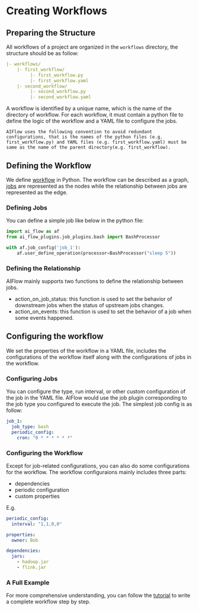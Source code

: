 # Creating Workflows

## Preparing the Structure

All workflows of a project are organized in the `workflows` directory, the structure should be as follow:
```yaml
|- workflows/
    |- first_workflow/
         |- first_workflow.py
         |- first_workflow.yaml
    |- second_workflow/
         |- second_workflow.py
         |- second_workflow.yaml
```

A workflow is identified by a unique name, which is the name of the directory of workflow. For each workflow, it must contain a python file to define the logic of the workflow and a YAML file to configure the jobs.

```{note}
AIFlow uses the following convention to avoid redundant configurations, that is the names of the python files (e.g. first_workflow.py) and YAML files (e.g. first_workflow.yaml) must be same as the name of the parent directory(e.g. first_workflow).
```

## Defining the Workflow

We define [workflow](../concepts.md#Workflow) in Python. The workflow can be described as a graph, [jobs](../concepts.md#Job) are represented as the nodes while the relationship between jobs are represented as the edge. 

### Defining Jobs

You can define a simple job like below in the python file:

```python
import ai_flow as af
from ai_flow_plugins.job_plugins.bash import BashProcessor

with af.job_config('job_1'):
    af.user_define_operation(processor=BashProcessor("sleep 5"))
```

### Defining the Relationship 

AIFlow mainly supports two functions to define the relationship between jobs.

- action_on_job_status: this function is used to set the behavior of downstream jobs when the status of upstream jobs changes.
- action_on_events: this function is used to set the behavior of a job when some events happened.

## Configuring the workflow

We set the properties of the workflow in a YAML file, includes the configurations of the workflow itself along with the configurations of jobs in the workflow.

### Configuring Jobs

You can configure the type, run interval, or other custom configuration of the job in the YAML file. AIFlow would use the job plugin corresponding to the job type you configured to execute the job. The simplest job config is as follow:

```yaml
job_1:
  job_type: bash
  periodic_config:
    cron: "0 * * * * * *"
```

### Configuring the Workflow

Except for job-related configurations, you can also do some configurations for the workflow. The workflow configuraions mainly includes three parts:

- dependencies
- periodic configuration
- custom properties

E.g.


```yaml
periodic_config:
  interval: "1,1,0,0"

properties:
  owner: Bob

dependencies:
  jars:
    - hadoop.jar
    - flink.jar
```

### A Full Example

For more comprehensive understanding, you can follow the [tutorial](../get_started/tutorials_and_examples/tutorial.md) to write a complete workflow step by step.

